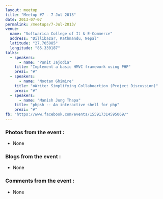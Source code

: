 ```yaml
---
layout: meetup
title: "Meetup #7 - 7 Jul 2013"
date: 2013-07-07
permalink: /meetups/7-Jul-2013/
venue:
  name: "Softwarica College of It & E-Commerce"
  address: "Dillibazar, Kathmandu, Nepal"
  latitude: "27.705985"
  longitude: "85.330187"
talks:
  - speakers:
      - name: "Punit Jajodia"
    title: "Implement a basic HMVC framework using PHP"
    prezi: "#"
  - speakers:
      - name: "Nootan Ghimire"
    title: "oWrite: Simplifying Collaboartion (Project Discussion)"
    prezi: "#"
  - speakers:
      - name: "Manish Jung Thapa"
    title: "phpsh -- An interactive shell for php"
    prezi: "#"
fb: "https://www.facebook.com/events/155917314595069/"
---
```


### Photos from the event :

- None

### Blogs from the event :

- None

### Comments from the event :

- None
